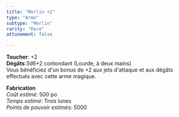 ```yaml
---
title: "Merlin +2"
type: "Arme"
subtype: "Merlin"
rarity: "Rare"
attunement: false

---
```

**Toucher**: +2  
**Dégâts**:3d6+2 contondant (Lourde, à deux mains)  
Vous bénéficiez d'un bonus de +2 aux jets d'attaque et aux dégâts effectués avec cette arme magique.  

**Fabrication**  
*Coût estimé*: 500 po  
*Temps estimé*: Trois lunes  
*Points de pouvoir estimés*: 5000  
